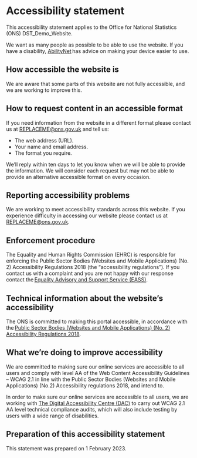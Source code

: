 # Accessibility statement

This accessibility statement applies to the Office for National Statistics (ONS) DST_Demo_Website.  

We want as many people as possible to be able to use the website. If you have a disability, [AbilityNet](https://mcmw.abilitynet.org.uk/) has advice on making your device easier to use.

## How accessible the website is

We are aware that some parts of this website are not fully accessible, and we are working to improve this.

## How to request content in an accessible format

If you need information from the website in a different format please contact us at [REPLACEME@ons.gov.uk](mailto:REPLACEME@ons.gov.uk) and tell us:

* The web address (URL).
* Your name and email address.
* The format you require.

We’ll reply within ten days to let you know when we will be able to provide the information. We will consider each request but may not be able to provide an alternative accessible format on every occasion.

## Reporting accessibility problems

We are working to meet accessibility standards across this website. If you experience difficulty in accessing our website please contact us at [REPLACEME@ons.gov.uk](mailto:REPLACEME@ons.gov.uk).

## Enforcement procedure

The Equality and Human Rights Commission (EHRC) is responsible for enforcing the Public Sector Bodies (Websites and Mobile Applications) (No. 2) Accessibility Regulations 2018 (the “accessibility regulations”). If you contact us with a complaint and you are not happy with our response contact the [Equality Advisory and Support Service (EASS)](https://www.equalityadvisoryservice.com/).

## Technical information about the website’s accessibility

The ONS is committed to making this portal accessible, in accordance with the [Public Sector Bodies (Websites and Mobile Applications) (No. 2) Accessibility Regulations 2018](https://www.legislation.gov.uk/uksi/2018/952/made).

## What we’re doing to improve accessibility

We are committed to making sure our online services are accessible to all users and comply with level AA of the Web Content Accessibility Guidelines – WCAG 2.1 in line with the Public Sector Bodies (Websites and Mobile Applications) (No.2) Accessibility regulations 2018, and intend to.

In order to make sure our online services are accessible to all users, we are working with [The Digital Accessibility Centre (DAC)](http://www.digitalaccessibilitycentre.org/) to carry out WCAG 2.1 AA level technical compliance audits, which will also include testing by users with a wide range of disabilities.

## Preparation of this accessibility statement

This statement was prepared on 1 February 2023.
